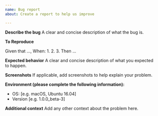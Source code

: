```yaml
---
name: Bug report
about: Create a report to help us improve

---
```


**Describe the bug**
A clear and concise description of what the bug is.

**To Reproduce**

Given that …,
When:
1. 
2.
3.
Then …

**Expected behavior**
A clear and concise description of what you expected to happen.

**Screenshots**
If applicable, add screenshots to help explain your problem.

**Environment (please complete the following information):**
 - OS: [e.g. macOS, Ubuntu 16.04]
 - Version [e.g. 1.0.0_beta-3]

**Additional context** 
Add any other context about the problem here.
